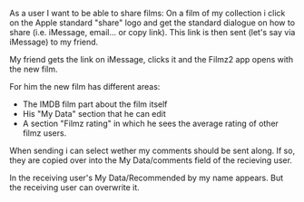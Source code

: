As a user I want to be able to share films: On a film of my collection i click on the Apple standard "share" logo and get the standard dialogue on how to share (i.e. iMessage, email... or copy link). This link is then sent (let's say via iMessage) to my friend.

My friend gets the link on iMessage, clicks it and the Filmz2 app opens with the new film.

For him the new film has different areas:

* The IMDB film part about the film itself
* His "My Data" section that he can edit
* A section "Filmz rating" in which he sees the average rating of other filmz users.

When sending i can select wether my comments should be sent along. If so, they are copied over into the My Data/comments field of the recieving user.

In the receiving user's My Data/Recommended by my name appears. But the receiving user can overwrite it.
